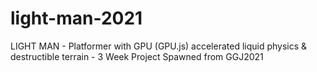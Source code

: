 # light-man-2021
LIGHT MAN - Platformer with GPU (GPU.js) accelerated liquid physics &amp; destructible terrain - 3 Week Project Spawned from GGJ2021
